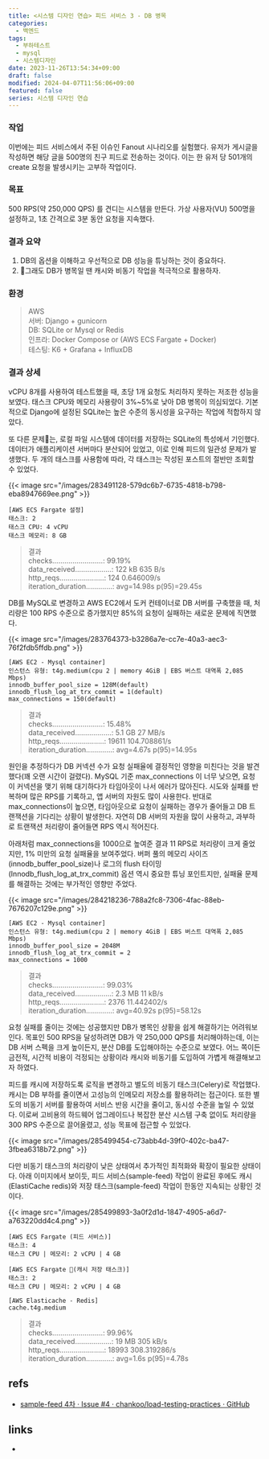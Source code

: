 ```yaml
---
title: <시스템 디자인 연습> 피드 서비스 3 - DB 병목
categories:
  - 백엔드
tags:
  - 부하테스트
  - mysql
  - 시스템디자인
date: 2023-11-26T13:54:34+09:00
draft: false
modified: 2024-04-07T11:56:06+09:00
featured: false
series: 시스템 디자인 연습
---
```

### 작업
이번에는 피드 서비스에서 주된 이슈인 Fanout 시나리오를 실험했다. 유저가 게시글을 작성하면 해당 글을 500명의 친구 피드로 전송하는 것이다. 이는 한 유저 당 501개의 create 요청을 발생시키는 고부하 작업이다.

### 목표
500 RPS(약 250,000 QPS) 를 견디는 시스템을 만든다. 가상 사용자(VU) 500명을 설정하고, 1초 간격으로 3분 동안 요청을 지속했다.

### 결과 요약
1. DB의 옵션을 이해하고 우선적으로 DB 성능을 튜닝하는 것이 중요하다.
2. 그래도 DB가 병목일 땐 캐시와 비동기 작업을 적극적으로 활용하자.

### 환경
> AWS  
> 서버: Django + gunicorn  
DB: SQLite or Mysql or Redis  
인프라: Docker Compose or (AWS ECS Fargate + Docker)  
테스팅: K6 + Grafana + InfluxDB  

### 결과 상세
vCPU 8개를 사용하여 테스트했을 때, 초당 1개 요청도 처리하지 못하는 저조한 성능을 보였다. 태스크 CPU와 메모리 사용량이 3%~5%로 낮아 DB 병목이 의심되었다. 기본적으로 Django에 설정된 SQLite는 높은 수준의 동시성을 요구하는 작업에 적합하지 않았다.

또 다른 문제는, 로컬 파일 시스템에 데이터를 저장하는 SQLite의 특성에서 기인했다. 데이터가 애플리케이션 서버마다 분산되어 있었고, 이로 인해 피드의 일관성 문제가 발생했다. 두 개의 태스크를 사용함에 따라, 각 태스크는 작성된 포스트의 절반만 조회할 수 있었다.

{{< image src="/images/283491128-579dc6b7-6735-4818-b798-eba8947669ee.png" >}}

	[AWS ECS Fargate 설정]
	태스크: 2
	태스크 CPU: 4 vCPU
	태스크 메모리: 8 GB

> 결과  
> checks.........................: 99.19%  
> data_received..................: 122 kB 635 B/s  
> http_reqs......................: 124    0.646009/s  
> iteration_duration.............: avg=14.98s  p(95)=29.45s


DB를 MySQL로 변경하고 AWS EC2에서 도커 컨테이너로 DB 서버를 구축했을 때, 처리량은 100 RPS 수준으로 증가했지만 85%의 요청이 실패하는 새로운 문제에 직면했다.

{{< image src="/images/283764373-b3286a7e-cc7e-40a3-aec3-76f2fdb5ffdb.png" >}}

	[AWS EC2 - Mysql container]
	인스턴스 유형: t4g.medium(cpu 2 | memory 4GiB | EBS 버스트 대역폭 2,085 Mbps)
	innodb_buffer_pool_size = 128M(default)
	innodb_flush_log_at_trx_commit = 1(default)
	max_connections = 150(default)

> 결과  
> checks.........................: 15.48%  
> data_received..................: 5.1 GB 27 MB/s  
> http_reqs......................: 19611  104.708861/s  
> iteration_duration.............: avg=4.67s   p(95)=14.95s


원인을 추정하다가 DB 커넥션 수가 요청 실패율에 결정적인 영향을 미친다는 것을 발견했다(꽤 오랜 시간이 걸렸다). MySQL 기준 max_connections 이 너무 낮으면, 요청이 커넥션을 맺기 위해 대기하다가 타임아웃이 나서 에러가 많아진다. 시도와 실패를 반복하며 많은 RPS를 기록하고, 앱 서버의 자원도 많이 사용한다. 반대로 max_connections이 높으면, 타임아웃으로 요청이 실패하는 경우가 줄어들고 DB 트랜잭션을 기다리는 상황이 발생한다. 자연히 DB 서버의 자원을 많이 사용하고, 과부하로 트랜잭션 처리량이 줄어들면 RPS 역시 적어진다.

아래처럼 max_connections을 1000으로 높여준 결과 11 RPS로 처리량이 크게 줄었지만, 1% 미만의 요청 실패율을 보여주었다. 버퍼 풀의 메모리 사이즈(innodb_buffer_pool_size)나 로그의 flush 타이밍(Innodb_flush_log_at_trx_commit) 옵션 역시 중요한 튜닝 포인트지만, 실패율 문제를 해결하는 것에는 부가적인 영향만 주었다.

{{< image src="/images/284218236-788a2fc8-7306-4fac-88eb-7676207c129e.png" >}}

	[AWS EC2 - Mysql container]
	인스턴스 유형: t4g.medium(cpu 2 | memory 4GiB | EBS 버스트 대역폭 2,085 Mbps)
	innodb_buffer_pool_size = 2048M
	innodb_flush_log_at_trx_commit = 2
	max_connections = 1000

> 결과  
> checks.........................: 99.03%  
> data_received..................: 2.3 MB 11 kB/s  
> http_reqs......................: 2376   11.442402/s  
> iteration_duration.............: avg=40.92s  p(95)=58.12s


요청 실패를 줄이는 것에는 성공했지만 DB가 병목인 상황을 쉽게 해결하기는 어려워보인다. 목표인 500 RPS을 달성하려면 DB가 약 250,000 QPS를 처리해야하는데, 이는 DB 서버 스펙을 크게 높이든지, 분산 DB를 도입해야하는 수준으로 보였다. 어느 쪽이든 금전적, 시간적 비용이 걱정되는 상황이라 캐시와 비동기를 도입하여 가볍게 해결해보고자 하였다.

피드를 캐시에 저장하도록 로직을 변경하고 별도의 비동기 태스크(Celery)로 작업했다. 캐시는 DB 부하를 줄이면서 고성능의 인메모리 저장소를 활용하려는 접근이다. 또한 별도의 비동기 서버를 활용하여 서비스 반응 시간을 줄이고, 동시성 수준을 높일 수 있었다. 이로써 고비용의 하드웨어 업그레이드나 복잡한 분산 시스템 구축 없이도 처리량을 300 RPS 수준으로 끌어올렸고, 성능 목표에 접근할 수 있었다. 

{{< image src="/images/285499454-c73abb4d-39f0-402c-ba47-3fbea6318b72.png" >}}

다만 비동기 태스크의 처리량이 낮은 상태여서 추가적인 최적화와 확장이 필요한 상태이다. 아래 이미지에서 보이듯, 피드 서비스(sample-feed) 작업이 완료된 후에도 캐시(ElastiCache redis)와 저장 태스크(sample-feed) 작업이 한동안 지속되는 상황인 것이다.

{{< image src="/images/285499893-3a0f2d1d-1847-4905-a6d7-a763220dd4c4.png" >}}

	[AWS ECS Fargate (피드 서비스)]
	태스크: 4
	태스크 CPU | 메모리: 2 vCPU | 4 GB
	
	[AWS ECS Fargate (캐시 저장 태스크)]
	태스크: 2
	태스크 CPU | 메모리: 2 vCPU | 4 GB
	
	[AWS Elasticache - Redis]
	cache.t4g.medium

> 결과  
> checks.........................: 99.96%   
> data_received..................: 19 MB  305 kB/s  
> http_reqs......................: 18993  308.319286/s  
> iteration_duration.............: avg=1.6s  p(95)=4.78s


## refs
- [sample-feed 4차 · Issue #4 · chankoo/load-testing-practices · GitHub](https://github.com/chankoo/load-testing-practices/issues/4)


## links
- 

